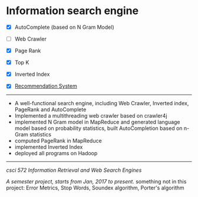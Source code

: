 # Information search engine

- [x] AutoComplete (based on N Gram Model)
- [ ] Web Crawler
- [x] Page Rank
- [x] Top K
- [x] Inverted Index
- [x] [Recommendation System](https://github.com/ZhangShiqiu1993/recommender_system)


---
*	A well-functional search engine, including Web Crawler, Inverted index, PageRank and AutoComplete
*	Implemented a multithreading web crawler based on crawler4j
* implemented N Gram model in MapReduce and generated language model based on probability statistics, built AutoCompletion based on n-Gram statistics
* computed PageRank in MapReduce
* implemented Inverted Index
* deployed all programs on Hadoop


---
*csci 572 Information Retrieval and Web Search Engines*

*A semester project, starts from Jan, 2017 to present.*
something not in this project: Error Metrics, Stop Words, Soundex algorithm, Porter's algorithm
